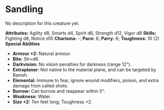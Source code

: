 # Sandling

No description for this creature yet.

**Attributes:** Agility d8, Smarts d4, Spirit d6, Strength d12, Vigor
d8
**Skills:** Fighting d8, Notice d10
**Charisma:** -; **Pace:** 6; **Parry:** 6; **Toughness:** 10 (2)
**Special Abilities**

- **Armour +2:** Natural armour.
- **Bite:** Str+d6.
- **Darkvision:** No vision penalties for darkness (range 12").
- **Extraplanar:** Not native to the material plane, and can be targeted
by Banish.
- **Elemental:** Immune to fear, ignore wound modifiers, poison, and
extra damage from called shots.
- **Burrow:** Can burrow and reappear within 5".
- **Weakness:** Water.
- **Size +2:** Ten feet long; Toughness +2.

